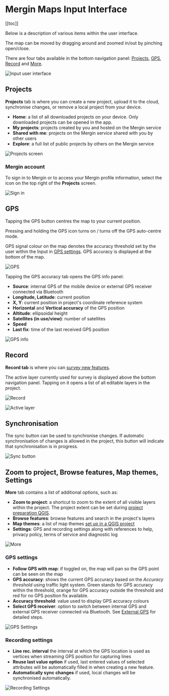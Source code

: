 # Mergin Maps Input Interface
[[toc]]

Below is a description of various items within the user interface. 

The map can be moved by dragging around and zoomed in/out by pinching open/close.

There are four tabs available in the bottom navigation panel: [Projects](#projects), [GPS](#gps), [Record](#record) and [More](#zoom-to-project-browse-features-map-themes-settings).

![Input user interface](./input_gui.png)

## Projects
**Projects** tab is where you can create a new project, upload it to the cloud, synchronise changes, or remove a local project from your device.
- **Home**: a list of all downloaded projects on your device. Only downloaded projects can be opened in the app.
- **My projects**: projects created by you and hosted on the Mergin service
- **Shared with me**: projects on the Mergin service shared with you by other users
- **Explore**: a full list of public projects by others on the Mergin service

![Projects screen](./input-projects.png) 

### Mergin account
To sign in to Mergin or to access your Mergin profile information, select the icon on the top right of the **Projects** screen.

![Sign in](./input-account.png)

## GPS
Tapping the GPS button centres the map to your current position. 

Pressing and holding the GPS icon turns on / turns off the GPS auto-centre mode.

GPS signal colour on the map denotes the accuracy threshold set by the user within the Input in [GPS settings](#gps-settings). GPS accuracy is displayed at the bottom of the map. 

![GPS](./input-gps.png) 

Tapping the GPS accuracy tab opens the GPS info panel:
- **Source**: internal GPS of the mobile device or external GPS receiver connected via Bluetooth
- **Longitude, Latitude**: current position
- **X, Y**: current position in project's coordinate reference system
- **Horizontal** and **Vertical accuracy** of the GPS position
- **Altitude**: ellipsoidal height
- **Satellites (in use/view)**: number of satellites
- **Speed**
- **Last fix**: time of the last received GPS position

![GPS info](./input-gps-info.png) 


## Record
**Record tab** is where you can [survey new features](./input_features/).

The active layer currently used for survey is displayed above the bottom navigation panel. Tapping on it opens a list of all editable layers in the project.

![Record](./input-record.png) 

![Active layer](./input-active-layer.png)


## Synchronisation
The sync button can be used to synchronise changes. If automatic synchronisation of changes is allowed in the project, this button will indicate that synchronisation is in progress.

![Sync button](./input-autosync.png)


## Zoom to project, Browse features, Map themes, Settings
**More** tab contains a list of additional options, such as:
- **Zoom to project**: a shortcut to zoom to the extent of all visible layers within the project. The project extent can be set during [project preparation QGIS](../gis/features/#project-extent).
- **Browse features**: browse features and search in the project's layers
- **Map themes**: a list of map themes [set up in a QGIS project](../gis/setup_themes/)
- **Settings**: GPS and recording settings along with references to help, privacy policy, terms of service and diagnostic log

![More](./input-settings.png)

### GPS settings
- **Follow GPS with map**: if toggled on, the map will pan so the GPS point can be seen on the map
- **GPS accuracy**: shows the current GPS accuracy based on the *Accuracy threshold* using traffic light system. Green stands for GPS accuracy within the threshold, orange for GPS accuracy outside the threshold and red for no GPS position fix available.
- **Accuracy threshold**: value used to display GPS accuracy colours
- **Select GPS receiver**: option to switch between internal GPS and external GPS receiver connected via Bluetooth. See [External GPS](./external_gps/) for detailed steps.

![GPS Settings](./input-settings2.png)

### Recording settings
- **Line rec. interval** the interval at which the GPS location is used as vertices when streaming GPS position for capturing lines
- **Reuse last value option** if used, last entered values of selected attributes will be automatically filled in when creating a new feature.
- **Automatically sync changes** if used, local changes will be synchronised automatically.

![Recording Settings](./input-settings3.png)

